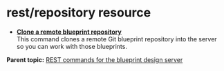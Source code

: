 # rest/repository resource

-   **[Clone a remote blueprint repository](../../com.ibm.edt.api.doc/topics/rest_repository_clone_post.md)**  
This command clones a remote Git blueprint repository into the server so you can work with those blueprints.

**Parent topic:** [REST commands for the blueprint design server](../../com.ibm.udeploy.reference.doc/topics/rest_api_ref_commands_edt.md)

